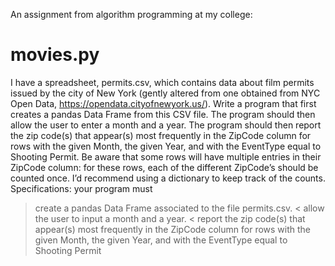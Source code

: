 An assignment from algorithm programming at my college:

# movies.py
I have a spreadsheet, permits.csv, which contains data about film permits issued by the city of New York (gently altered
from one obtained from NYC Open Data, https://opendata.cityofnewyork.us/).
Write a program that first creates a pandas Data Frame from this CSV file. The program should then allow the user to enter
a month and a year. The program should then report the zip code(s) that appear(s) most frequently in the ZipCode column
for rows with the given Month, the given Year, and with the EventType equal to Shooting Permit. Be aware that some rows
will have multiple entries in their ZipCode column: for these rows, each of the different ZipCode’s should be counted once.
I’d recommend using a dictionary to keep track of the counts.
Specifications: your program must
> create a pandas Data Frame associated to the file permits.csv.
< allow the user to input a month and a year.
< report the zip code(s) that appear(s) most frequently in the ZipCode column for rows with the given Month, the given Year, and with the EventType equal to Shooting Permit
